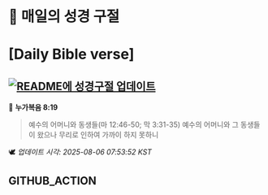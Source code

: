 # 🙏 매일의 성경 구절
# [Daily Bible verse]
## [![README에 성경구절 업데이트](https://github.com/DONGSUKA/first_test/actions/workflows/update-readme-bible.yml/badge.svg)](https://github.com/DONGSUKA/first_test/actions/workflows/update-readme-bible.yml)
<!-- START_BIBLE_VERSE -->
📖 **누가복음 8:19**
> 예수의 어머니와 동생들(마 12:46-50; 막 3:31-35) 예수의 어머니와 그 동생들이 왔으나 무리로 인하여 가까이 하지 못하니

🕊️ _업데이트 시각: 2025-08-06 07:53:52 KST_
  <!-- END_BIBLE_VERSE -->
## GITHUB_ACTION
